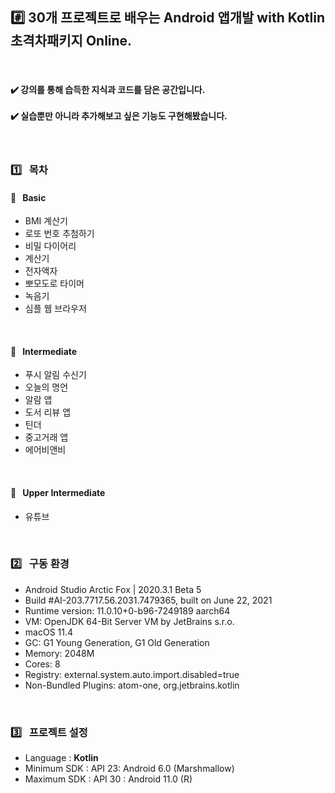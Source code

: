 ## #️⃣ 30개 프로젝트로 배우는 Android 앱개발 with Kotlin 초격차패키지 Online.
<br>

#### ✔️ 강의를 통해 습득한 지식과 코드를 담은 공간입니다. <br><br> ✔️ 실습뿐만 아니라 추가해보고 싶은 기능도 구현해봤습니다.
<br>

### 1️⃣ &nbsp; 목차
#### 👶 &nbsp; Basic
- BMI 계산기
- 로또 번호 추첨하기
- 비밀 다이어리
- 계산기
- 전자액자
- 뽀모도로 타이머
- 녹음기
- 심플 웹 브라우저

<br>

#### 👦 &nbsp; Intermediate
- 푸시 알림 수신기
- 오늘의 명언
- 알람 앱
- 도서 리뷰 앱
- 틴더
- 중고거래 앱
- 에어비앤비

<br>

#### 👨 &nbsp; Upper Intermediate
- 유튜브

<br>

### 2️⃣ &nbsp; 구동 환경
- Android Studio Arctic Fox | 2020.3.1 Beta 5
- Build #AI-203.7717.56.2031.7479365, built on June 22, 2021
- Runtime version: 11.0.10+0-b96-7249189 aarch64
- VM: OpenJDK 64-Bit Server VM by JetBrains s.r.o.
- macOS 11.4
- GC: G1 Young Generation, G1 Old Generation
- Memory: 2048M
- Cores: 8
- Registry: external.system.auto.import.disabled=true
- Non-Bundled Plugins: atom-one, org.jetbrains.kotlin

<br>

### 3️⃣ &nbsp; 프로젝트 설정
- Language : **Kotlin**
- Minimum SDK : API 23: Android 6.0 (Marshmallow)
- Maximum SDK : API 30 : Android 11.0 (R)

<br>

